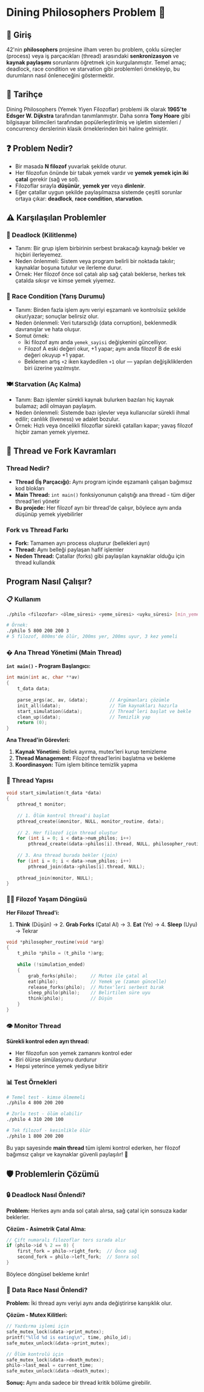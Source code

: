 # Dining Philosophers Problem 🍝

## 🎯 Giriş
42'nin **philosophers** projesine ilham veren bu problem, çoklu süreçler (process) veya iş parçacıkları (thread) arasındaki **senkronizasyon** ve **kaynak paylaşımı** sorunlarını öğretmek için kurgulanmıştır. Temel amaç; deadlock, race condition ve starvation gibi problemleri örnekleyip, bu durumların nasıl önleneceğini göstermektir.

## 📜 Tarihçe
Dining Philosophers (Yemek Yiyen Filozoflar) problemi ilk olarak **1965'te Edsger W. Dijkstra** tarafından tanımlanmıştır. Daha sonra **Tony Hoare** gibi bilgisayar bilimcileri tarafından popülerleştirilmiş ve işletim sistemleri / concurrency derslerinin klasik örneklerinden biri haline gelmiştir.

## ❓ Problem Nedir?
- Bir masada **N filozof** yuvarlak şekilde oturur.
- Her filozofun önünde bir tabak yemek vardır ve **yemek yemek için iki çatal** gerekir (sağ ve sol).
- Filozoflar sırayla **düşünür**, **yemek yer** veya **dinlenir**.
- Eğer çatallar uygun şekilde paylaşılmazsa sistemde çeşitli sorunlar ortaya çıkar: **deadlock**, **race condition**, **starvation**.

## ⚠️ Karşılaşılan Problemler

### 🛑 Deadlock (Kilitlenme)
- Tanım: Bir grup işlem birbirinin serbest bırakacağı kaynağı bekler ve hiçbiri ilerleyemez.
- Neden önlenmeli: Sistem veya program belirli bir noktada takılır; kaynaklar boşuna tutulur ve ilerleme durur.
- Örnek: Her filozof önce sol çatalı alıp sağ çatalı beklerse, herkes tek çatalda sıkışır ve kimse yemek yiyemez.

### 🔄 Race Condition (Yarış Durumu)
- Tanım: Birden fazla işlem aynı veriyi eşzamanlı ve kontrolsüz şekilde okur/yazar; sonuçlar belirsiz olur.
- Neden önlenmeli: Veri tutarsızlığı (data corruption), beklenmedik davranışlar ve hata oluşur.
- Somut örnek:
  - İki filozof aynı anda `yemek_sayisi` değişkenini güncelliyor.
  - Filozof A eski değeri okur, +1 yapar; aynı anda filozof B de eski değeri okuyup +1 yapar.
  - Beklenen artış `+2` iken kaydedilen `+1` olur — yapılan değişikliklerden biri üzerine yazılmıştır.

### 🍽️ Starvation (Aç Kalma)
- Tanım: Bazı işlemler sürekli kaynak bulurken bazıları hiç kaynak bulamaz; adil olmayan paylaşım.
- Neden önlenmeli: Sistemde bazı işlevler veya kullanıcılar sürekli ihmal edilir; canlılık (liveness) ve adalet bozulur.
- Örnek: Hızlı veya öncelikli filozoflar sürekli çatalları kapar; yavaş filozof hiçbir zaman yemek yiyemez.

## 🧵 Thread ve Fork Kavramları

### **Thread Nedir?**
- **Thread (İş Parçacığı):** Aynı program içinde eşzamanlı çalışan bağımsız kod blokları
- **Main Thread:** `int main()` fonksiyonunun çalıştığı ana thread - tüm diğer thread'leri yönetir
- **Bu projede:** Her filozof ayrı bir thread'de çalışır, böylece aynı anda düşünüp yemek yiyebilirler

### **Fork vs Thread Farkı**
- **Fork:** Tamamen ayrı process oluşturur (bellekleri ayrı)
- **Thread:** Aynı belleği paylaşan hafif işlemler
- **Neden Thread:** Çatallar (forks) gibi paylaşılan kaynaklar olduğu için thread kullandık

##  Program Nasıl Çalışır?

### 📋 Kullanım
```bash
./philo <filozofar> <ölme_süresi> <yeme_süresi> <uyku_süresi> [min_yemek]

# Örnek:
./philo 5 800 200 200 3
# 5 filozof, 800ms'de ölür, 200ms yer, 200ms uyur, 3 kez yemeli
```

### � Ana Thread Yönetimi (Main Thread)

**`int main()` - Program Başlangıcı:**
```c
int main(int ac, char **av)
{
    t_data data;
    
    parse_args(ac, av, &data);        // Argümanları çözümle
    init_all(&data);                  // Tüm kaynakları hazırla
    start_simulation(&data);          // Thread'leri başlat ve bekle
    clean_up(&data);                  // Temizlik yap
    return (0);
}
```

**Ana Thread'in Görevleri:**
1. **Kaynak Yönetimi:** Bellek ayırma, mutex'leri kurup temizleme
2. **Thread Management:** Filozof thread'lerini başlatma ve bekleme
3. **Koordinasyon:** Tüm işlem bitince temizlik yapma

### 🔄 Thread Yapısı

```c
void start_simulation(t_data *data)
{
    pthread_t monitor;
    
    // 1. Ölüm kontrol thread'i başlat
    pthread_create(&monitor, NULL, monitor_routine, data);
    
    // 2. Her filozof için thread oluştur
    for (int i = 0; i < data->num_philos; i++)
        pthread_create(&data->philos[i].thread, NULL, philosopher_routine, &data->philos[i]);
    
    // 3. Ana thread burada bekler (join)
    for (int i = 0; i < data->num_philos; i++)
        pthread_join(data->philos[i].thread, NULL);
    
    pthread_join(monitor, NULL);
}
```

### 👨‍🍳 Filozof Yaşam Döngüsü

**Her Filozof Thread'i:**
1. **Think** (Düşün) → 2. **Grab Forks** (Çatal Al) → 3. **Eat** (Ye) → 4. **Sleep** (Uyu) → Tekrar

```c
void *philosopher_routine(void *arg)
{
    t_philo *philo = (t_philo *)arg;
    
    while (!simulation_ended)
    {
        grab_forks(philo);     // Mutex ile çatal al
        eat(philo);            // Yemek ye (zaman güncelle)
        release_forks(philo);  // Mutex'leri serbest bırak
        sleep_philo(philo);    // Belirtilen süre uyu
        think(philo);          // Düşün
    }
}
```

### 👁️ Monitor Thread

**Sürekli kontrol eden ayrı thread:**
- Her filozofun son yemek zamanını kontrol eder
- Biri ölürse simülasyonu durdurur
- Hepsi yeterince yemek yediyse bitirir

### 📊 Test Örnekleri

```bash
# Temel test - kimse ölmemeli
./philo 4 800 200 200

# Zorlu test - ölüm olabilir
./philo 4 310 200 100

# Tek filozof - kesinlikle ölür
./philo 1 800 200 200
```

Bu yapı sayesinde **main thread** tüm işlemi kontrol ederken, her filozof bağımsız çalışır ve kaynaklar güvenli paylaşılır! 🎉

## 🛡️ Problemlerin Çözümü

### 🔒 **Deadlock Nasıl Önlendi?**
**Problem:** Herkes aynı anda sol çatalı alırsa, sağ çatal için sonsuza kadar beklerler.

**Çözüm - Asimetrik Çatal Alma:**
```c
// Çift numaralı filozoflar ters sırada alır
if (philo->id % 2 == 0) {
    first_fork = philo->right_fork;  // Önce sağ
    second_fork = philo->left_fork;  // Sonra sol
}
```
Böylece döngüsel bekleme kırılır!

### 🔄 **Data Race Nasıl Önlendi?**
**Problem:** İki thread aynı veriyi aynı anda değiştirirse karışıklık olur.

**Çözüm - Mutex Kilitleri:**
```c
// Yazdırma işlemi için
safe_mutex_lock(&data->print_mutex);
printf("%lld %d is eating\n", time, philo_id);
safe_mutex_unlock(&data->print_mutex);

// Ölüm kontrolü için  
safe_mutex_lock(&data->death_mutex);
philo->last_meal = current_time;
safe_mutex_unlock(&data->death_mutex);
```
**Sonuç:** Aynı anda sadece bir thread kritik bölüme girebilir.


